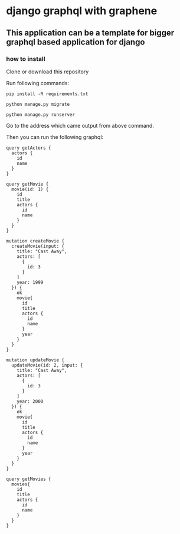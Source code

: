 # django graphql with graphene

## This application can be a template for bigger graphql based application for django


### how to install

Clone or download this repository


Run following commands:

`pip install -R requirements.txt`

`python manage.py migrate`

`python manage.py runserver`


Go to the address which came output from above command.


Then you can run the following graphql:

```
query getActors {
  actors {
    id
    name
  }
}
```

```
query getMovie {
  movie(id: 1) {
    id
    title
    actors {
      id
      name
    }
  }
}
```

```
mutation createMovie {
  createMovie(input: {
    title: "Cast Away",
    actors: [
      {
        id: 3
      }
    ]
    year: 1999
  }) {
    ok
    movie{
      id
      title
      actors {
        id
        name
      }
      year
    }
  }
}
```

```
mutation updateMovie {
  updateMovie(id: 2, input: {
    title: "Cast Away",
    actors: [
      {
        id: 3
      }
    ]
    year: 2000
  }) {
    ok
    movie{
      id
      title
      actors {
        id
        name
      }
      year
    }
  }
}
```

```
query getMovies {
  movies{
    id
    title
    actors {
      id
      name
    }
  }
}
```